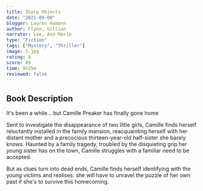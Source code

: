 ```yaml
---
title: Sharp Objects
date: "2021-09-08"
blogger: Lauren Hamann
author: Flynn, Gillian
narrator: Lee, Ann Marie
type: "Fiction"
tags: ["Mystery", "Thriller"]
image: 1.jpg
rating: 4
score: 89
time: 9h35m
reviewed: false
---
```


## Book Description

It's been a while... but Camille Preaker has finally gone home

Sent to investigate the disappearance of two little girls, Camille finds herself reluctantly installed in the family mansion, reacquainting herself with her distant mother and a precocious thirteen-year-old half-sister she barely knows. Haunted by a family tragedy, troubled by the disquieting grip her young sister has on the town, Camille struggles with a familiar need to be accepted.

But as clues turn into dead ends, Camille finds herself identifying with the young victims and realises: she will have to unravel the puzzle of her own past if she's to survive this homecoming.
